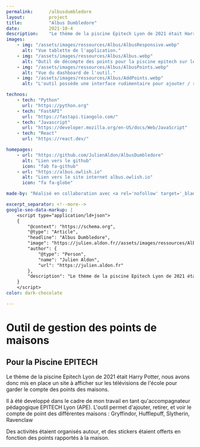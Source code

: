 ```yaml
---
permalink:      /albusdumbledore
layout:         project
title:          "Albus Dumbledore"
date:           2021-10-4
description:    "Le thème de la piscine Epitech Lyon de 2021 était Harry Potter, nous avons donc mis en place un site à afficher sur les télévisions de l'école pour garder le compte des points des maisons."
images:
    - img: "/assets/images/ressources/Albus/AlbusResponsive.webp"
      alt: "Vue tablette de l'application."
    - img: "/assets/images/ressources/Albus/Albus.webp"
      alt: "Outil de décompte des points pour la piscine epitech sur le thème Harry potter : Albus dumbledore."
    - img: "/assets/images/ressources/Albus/AlbusPoints.webp"
      alt: "Vue du dashboard de l'outil."
    - img: "/assets/images/ressources/Albus/AddPoints.webp"
      alt: "L'outil possède une interface rudimentaire pour ajouter / retirer des points aux élèves."

technos:
    - tech: "Python"
      url: "https://python.org"
    - tech: "FastAPI"
      url: "https://fastapi.tiangolo.com/"
    - tech: "Javascript"
      url: "https://developer.mozilla.org/en-US/docs/Web/JavaScript"
    - tech: "React"
      url: "https://react.dev/"

homepages:
    - url: "https://github.com/JulienAldon/AlbusDumbledore"
      alt: "Lien vers le github"
      icon: "fab fa-github"
    - url: "https://albus.owlish.io"
      alt: "Lien vers le site internet albus.owlish.io"
      icon: "fa fa-globe"

made-by: "Réalisé en collaboration avec <a rel='nofollow' target='_blank' href='https://www.linkedin.com/in/arthur-lemaire/'><b>Arthur Lemaire</b></a> et <a rel='nofollow' target='_blank' href='https://www.linkedin.com/in/lorenzo-cecchini/'><b>Neil Cecchini</b></a> pour le frontend et la maquette. API Réalisée par <a rel='nofollow' target='_blank' href='https://github.com/JulienAldon'><b>Julien Aldon</b></a>."

excerpt_separator: <!--more-->
google-seo-data-markup: |
    <script type="application/ld+json">
    {
        "@context": "https://schema.org",
        "@type": "Article",
        "headline": "Albus Dumbledore",
        "image": "https://julien.aldon.fr//assets/images/ressources/Albus/Albus.webp",
        "author": {
            "@type": "Person",
            "name": "Julien Aldon",
            "url": "https://julien.aldon.fr"
        },
        "description": "Le thème de la piscine Epitech Lyon de 2021 était Harry Potter, nous avons donc mis en place un site à afficher sur les télévisions de l'école pour garder le compte des points des maisons."
    }
    </script>
color: dark-chocolate

---
```

# Outil de gestion des points de maisons
## Pour la Piscine EPITECH
Le thème de la piscine Epitech Lyon de 2021 était Harry Potter, nous avons donc mis en place un site à afficher sur les télévisions de l'école pour garder le compte des points des maisons.
<!--more-->

Il à été developpé dans le cadre de mon travail en tant qu'accompagnateur pédagogique EPITECH Lyon (APE).
L'outil permet d'ajouter, retirer, et voir le compte de point des différentes maisons : Gryffindor, Hufflepuff, Slytherin, Ravenclaw

Des activités étaient organisés autour, et des stickers étaient offerts en fonction des points rapportés à la maison.
